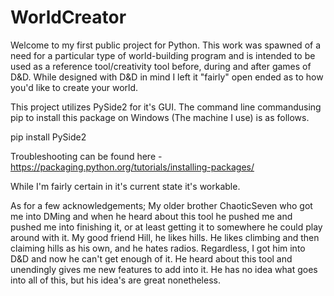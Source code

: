 # WorldCreator
Welcome to my first public project for Python. This work was spawned of a need for a particular type of world-building program and is intended to be used as a reference tool/creativity tool before, during and after games of D&D. While designed with D&D in mind I left it "fairly" open ended as to how you'd like to create your world. 

This project utilizes PySide2 for it's GUI. The command line commandusing pip to install this package on Windows (The machine I use) is as follows.

pip install PySide2

Troubleshooting can be found here - https://packaging.python.org/tutorials/installing-packages/

While I'm fairly certain in it's current state it's workable.

As for a few acknowledgements;
My older brother ChaoticSeven who got me into DMing and when he heard about this tool he pushed me and pushed me into finishing it, or at least getting it to somewhere he could play around with it. 
My good friend Hill, he likes hills. He likes climbing and then claiming hills as his own, and he hates radios. Regardless, I got him into D&D and now he can't get enough of it. He heard about this tool and unendingly gives me new features to add into it. He has no idea what goes into all of this, but his idea's are great nonetheless.

